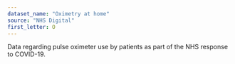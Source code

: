 ```yaml
---
dataset_name: "Oximetry at home"
source: "NHS Digital"
first_letter: O
---
```

Data regarding pulse oximeter use by patients as part of the NHS response to COVID-19.